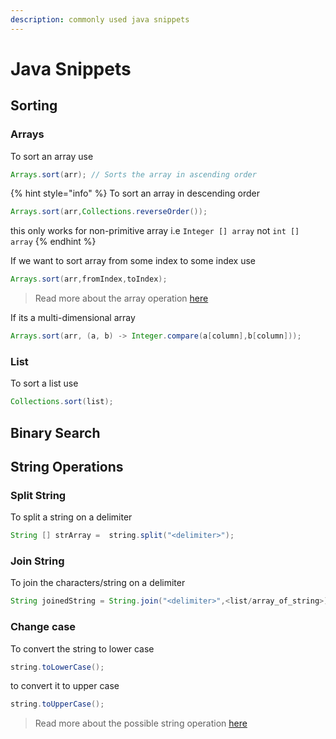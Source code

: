 ```yaml
---
description: commonly used java snippets
---
```


# Java Snippets



## Sorting

### Arrays

To sort an array use&#x20;

```java
Arrays.sort(arr); // Sorts the array in ascending order
```

{% hint style="info" %}
To sort an array in descending order&#x20;

```java
Arrays.sort(arr,Collections.reverseOrder());
```

this only works for non-primitive array i.e `Integer [] array` not `int [] array`
{% endhint %}



If we want to sort array from some index to some index use

```java
Arrays.sort(arr,fromIndex,toIndex);
```

> Read more about the array operation [here](https://docs.oracle.com/javase/8/docs/api/java/util/Arrays.html)

If its a multi-dimensional array&#x20;

```java
Arrays.sort(arr, (a, b) -> Integer.compare(a[column],b[column]));
```

### List

To sort a list use&#x20;

```java
Collections.sort(list);
```

## Binary Search



## String Operations

### Split String

To split a string on a delimiter

```java
String [] strArray =  string.split("<delimiter>");
```

### Join String

To join the characters/string on a delimiter&#x20;

```java
String joinedString = String.join("<delimiter>",<list/array_of_string>);
```

### Change case

To convert the string to lower case

```java
string.toLowerCase();
```

to convert it to upper case

```java
string.toUpperCase();
```



> Read more about the possible string operation [here](https://docs.oracle.com/javase/8/docs/api/java/lang/String.html)



